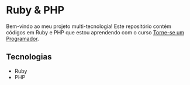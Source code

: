 # Ruby & PHP

Bem-vindo ao meu projeto multi-tecnologia! Este repositório contém códigos em Ruby e PHP que estou aprendendo com o curso [Torne-se um Programador](https://torneseumprogramador.com.br/).

## Tecnologias

- Ruby
- PHP
